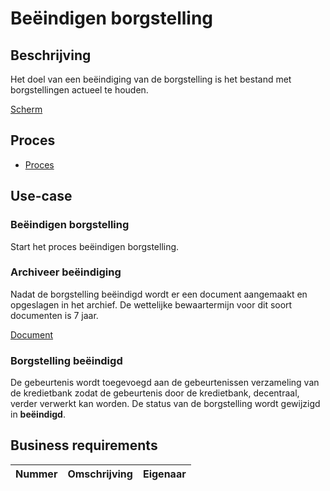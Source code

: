 # Beëindigen borgstelling

## Beschrijving

Het doel van een beëindiging van de borgstelling is het bestand met borgstellingen actueel te houden.

<!-- einde -->

[Scherm](product.user-task.yml)

## Proces

* [Proces](proces.bpmn)

## Use-case

### Beëindigen borgstelling

Start het proces beëindigen borgstelling.

### Archiveer beëindiging

Nadat de borgstelling beëindigd wordt er een document aangemaakt en opgeslagen in het archief. De wettelijke bewaartermijn voor dit soort documenten is 7 jaar.

[Document](beeindiging.message.md)

### Borgstelling beëindigd

De gebeurtenis wordt toegevoegd aan de gebeurtenissen verzameling van de kredietbank zodat de gebeurtenis door de kredietbank, decentraal, verder verwerkt kan worden. De status van de borgstelling wordt gewijzigd in **beëindigd**.

## Business requirements

| Nummer | Omschrijving                         | Eigenaar                  |
| -------| ------------------------------------ | ------------------------- |
